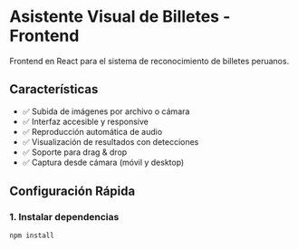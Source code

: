 # Asistente Visual de Billetes - Frontend

Frontend en React para el sistema de reconocimiento de billetes peruanos.

## Características

- ✅ Subida de imágenes por archivo o cámara
- ✅ Interfaz accesible y responsive
- ✅ Reproducción automática de audio
- ✅ Visualización de resultados con detecciones
- ✅ Soporte para drag & drop
- ✅ Captura desde cámara (móvil y desktop)

## Configuración Rápida

### 1. Instalar dependencias

```bash
npm install